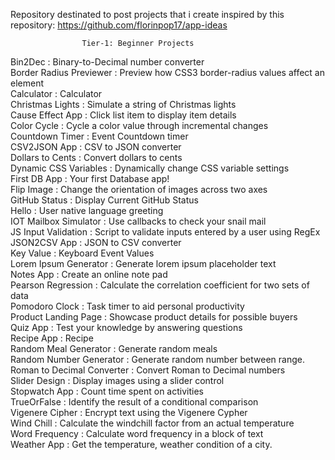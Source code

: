 
Repository destinated to post projects that i create inspired by this repository:
            https://github.com/florinpop17/app-ideas
            
                    Tier-1: Beginner Projects
                    
Bin2Dec	: 	Binary-to-Decimal number converter	<br>
Border Radius Previewer	: 	Preview how CSS3 border-radius values affect an element	<br>
Calculator	: 	Calculator	<br>
Christmas Lights	: 	Simulate a string of Christmas lights	<br>
Cause Effect App	: 	Click list item to display item details	<br>
Color Cycle	: 	Cycle a color value through incremental changes	<br>
Countdown Timer	: 	Event Countdown timer	<br>
CSV2JSON App	: 	CSV to JSON converter	<br>
Dollars to Cents	: 	Convert dollars to cents	<br>
Dynamic CSS Variables	: 	Dynamically change CSS variable settings	<br>
First DB App	: 	Your first Database app!	<br>
Flip Image	: 	Change the orientation of images across two axes	<br>
GitHub Status	: 	Display Current GitHub Status	<br>
Hello	: 	User native language greeting	<br>
IOT Mailbox Simulator	: 	Use callbacks to check your snail mail	<br>
JS Input Validation	: 	Script to validate inputs entered by a user using RegEx	<br>
JSON2CSV App	: 	JSON to CSV converter	<br>
Key Value	: 	Keyboard Event Values	<br>
Lorem Ipsum Generator	: 	Generate lorem ipsum placeholder text	<br>
Notes App	: 	Create an online note pad	<br>
Pearson Regression	: 	Calculate the correlation coefficient for two sets of data	<br>
Pomodoro Clock	: 	Task timer to aid personal productivity	<br>
Product Landing Page	: 	Showcase product details for possible buyers	<br>
Quiz App	: 	Test your knowledge by answering questions	<br>
Recipe App	: 	Recipe	<br>
Random Meal Generator	: 	Generate random meals	<br>
Random Number Generator	: 	Generate random number between range.	<br>
Roman to Decimal Converter	: 	Convert Roman to Decimal numbers	<br>
Slider Design	: 	Display images using a slider control	<br>
Stopwatch App	: 	Count time spent on activities	<br>
TrueOrFalse	: 	Identify the result of a conditional comparison	<br>
Vigenere Cipher	: 	Encrypt text using the Vigenere Cypher	<br>
Wind Chill	: 	Calculate the windchill factor from an actual temperature	<br>
Word Frequency	: 	Calculate word frequency in a block of text	<br>
Weather App	: 	Get the temperature, weather condition of a city.	<br>
